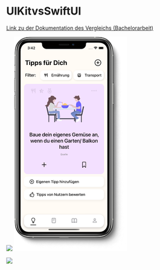 # UIKitvsSwiftUI

[Link zu der Dokumentation des Vergleichs (Bachelorarbeit)](https://github.com/bschmalb/UIKitvsSwiftUI/blob/6564f906e5357a2b982d5f4774c5c96b03dd6d1a/BachelorarbeitSchmalbachBastian.pdf)

<p float="left">
  <img width=300 src="https://user-images.githubusercontent.com/32933389/110456062-6d920500-80c9-11eb-9d28-fa18d15bcead.png"> 
  <img width=300 src="https://github.com/bschmalb/UIKitvsSwiftUI/blob/62e394a1789c348b4162bf8110b337ad647cbfb3/AppScreenshot.png">
</p>

<img src="https://user-images.githubusercontent.com/32933389/110456066-6f5bc880-80c9-11eb-8383-c32671864a76.png">
